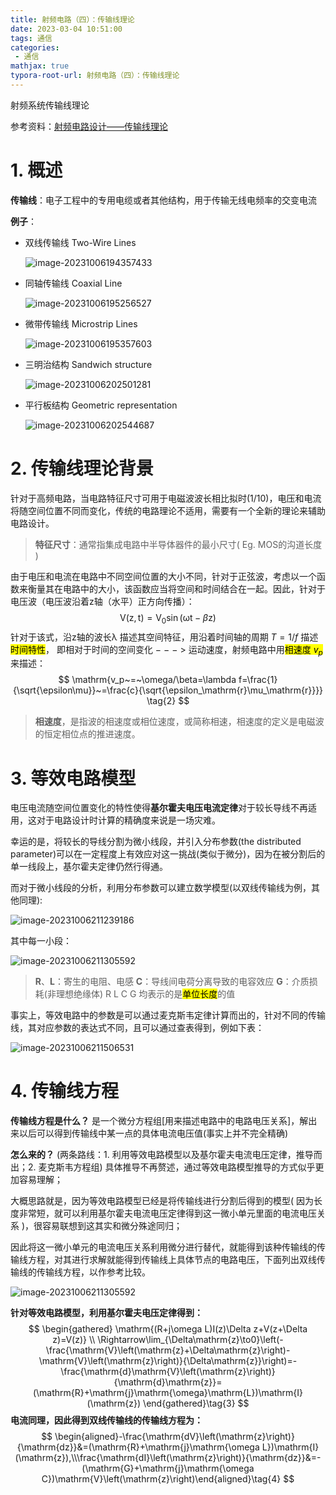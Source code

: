 ```yaml
---
title: 射频电路（四）：传输线理论
date: 2023-03-04 10:51:00
tags: 通信
categories:
 - 通信
mathjax: true
typora-root-url: 射频电路（四）：传输线理论
---
```


射频系统传输线理论

<!--more-->

参考资料：[射频电路设计——传输线理论](https://blog.csdn.net/weixin_43784055/article/details/122136730)

# 1. 概述

**传输线**：电子工程中的专用电缆或者其他结构，用于传输无线电频率的交变电流

**例子**：

- 双线传输线 Two-Wire Lines

  ![image-20231006194357433](image-20231006194357433.png)

- 同轴传输线 Coaxial Line

  ![image-20231006195256527](image-20231006195256527.png)

- 微带传输线 Microstrip Lines

  ![image-20231006195357603](image-20231006195357603.png)
  
- 三明治结构 Sandwich structure

  ![image-20231006202501281](image-20231006202501281.png)
  
- 平行板结构 Geometric representation

  ![image-20231006202544687](image-20231006202544687.png)

# 2. 传输线理论背景

针对于高频电路，当电路特征尺寸可用于电磁波波长相比拟时(1/10)，电压和电流将随空间位置不同而变化，传统的电路理论不适用，需要有一个全新的理论来辅助电路设计。

> **特征尺寸**：通常指集成电路中半导体器件的最小尺寸( Eg. MOS的沟道长度 )

由于电压和电流在电路中不同空间位置的大小不同，针对于正弦波，考虑以一个函数来衡量其在电路中的大小，该函数应当将空间和时间结合在一起。因此，针对于电压波（电压波沿着z轴（水平）正方向传播）：
$$
\mathrm V(\mathrm z,\mathrm t)=\mathrm V_0\sin(\mathrm \omega\mathrm t-β\mathrm z) \tag{1}
$$
针对于该式，沿z轴的波长λ 描述其空间特征，用沿着时间轴的周期 $T=1/f$ 描述<mark>时间特性</mark>， 即相对于时间的空间变化 − − − > 运动速度，射频电路中用<mark>相速度 $v_p$</mark>来描述：
$$
\mathrm{v_p~=~\omega/\beta=\lambda f=\frac{1}{\sqrt{\epsilon\mu}}~=\frac{c}{\sqrt{\epsilon_\mathrm{r}\mu_\mathrm{r}}}} \tag{2}
$$

> **相速度**，是指波的相速度或相位速度，或简称相速，相速度的定义是电磁波的恒定相位点的推进速度。

# 3. 等效电路模型

电压电流随空间位置变化的特性使得**基尔霍夫电压电流定律**对于较长导线不再适用，这对于电路设计时计算的精确度来说是一场灾难。

幸运的是，将较长的导线分割为微小线段，并引入分布参数(the distributed parameter)可以在一定程度上有效应对这一挑战(类似于微分)，因为在被分割后的单一线段上，基尔霍夫定律仍然行得通。

而对于微小线段的分析，利用分布参数可以建立数学模型(以双线传输线为例，其他同理):

![image-20231006211239186](image-20231006211239186.png)

其中每一小段：

![image-20231006211305592](image-20231006211305592.png)

> **R**、**L**：寄生的电阻、电感
> **C**：导线间电荷分离导致的电容效应
> **G**：介质损耗(非理想绝缘体)
> R L C G 均表示的是<mark>单位长度</mark>的值

事实上，等效电路中的参数是可以通过麦克斯韦定律计算而出的，针对不同的传输线，其对应参数的表达式不同，且可以通过查表得到，例如下表：

![image-20231006211506531](image-20231006211506531.png)

# 4. 传输线方程

**传输线方程是什么？** 是一个微分方程组[用来描述电路中的电路电压关系]，解出来以后可以得到传输线中某一点的具体电流电压值(事实上并不完全精确)

**怎么来的？** (两条路线：1. 利用等效电路模型以及基尔霍夫电流电压定律，推导而出；2. 麦克斯韦方程组)
具体推导不再赘述，通过等效电路模型推导的方式似乎更加容易理解；

大概思路就是，因为等效电路模型已经是将传输线进行分割后得到的模型( 因为长度非常短，就可以利用基尔霍夫电流电压定律得到这一微小单元里面的电流电压关系 )，很容易联想到这其实和微分殊途同归；

因此将这一微小单元的电流电压关系利用微分进行替代，就能得到该种传输线的传输线方程，对其进行求解就能得到传输线上具体节点的电路电压，下面列出双线传输线的传输线方程，以作参考比较。

![image-20231006211305592](image-20231006211305592.png)

**针对等效电路模型，利用基尔霍夫电压定律得到：**
$$
\begin{gathered}
\mathrm{(R+j\omega L)I(z)\Delta z+V(z+\Delta z)=V(z)} \\
\Rightarrow\lim_{\Delta\mathrm{z}\to0}\left(-\frac{\mathrm{V}\left(\mathrm{z}+\Delta\mathrm{z}\right)-\mathrm{V}\left(\mathrm{z}\right)}{\Delta\mathrm{z}}\right)=-\frac{\mathrm{d}\mathrm{V}\left(\mathrm{z}\right)}{\mathrm{d}\mathrm{z}}=(\mathrm{R}+\mathrm{j}\mathrm{\omega}\mathrm{L})\mathrm{I}(\mathrm{z}) 
\end{gathered}\tag{3}
$$
**电流同理，因此得到双线传输线的传输线方程为：**
$$
\begin{aligned}-\frac{\mathrm{dV}\left(\mathrm{z}\right)}{\mathrm{dz}}&=(\mathrm{R}+\mathrm{j}\mathrm{\omega L})\mathrm{I}(\mathrm{z}),\\\frac{\mathrm{dI}\left(\mathrm{z}\right)}{\mathrm{dz}}&=-(\mathrm{G}+\mathrm{j}\mathrm{\omega C})\mathrm{V}\left(\mathrm{z}\right)\end{aligned}\tag{4}
$$
